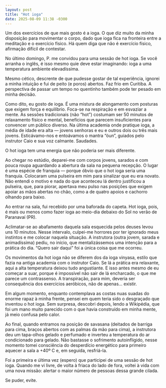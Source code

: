 ```yaml
---
layout: post
title: "Hot ioga"
date: 2025-08-09 11:38 -0300
---
```

Um dos exercícios de que mais gosto é a ioga. O que diz muito da minha disposição para movimentar o corpo, dado que ioga fica na fronteira entre a meditação e o exercício físico. Há quem diga que não é exercício físico, afirmação difícil de contestar.

No último domingo, P. me convidou para uma sessão de hot ioga. Se você arranha o inglês, é isso mesmo quie deve estar imaginando: ioga a uma temperatura ambiente elevadíssima.

Mesmo cético, descrente de que pudesse gostar de tal experiência, ignorei a minha intuição e fui de peito (e poros) abertos. Faz frio em Curitiba. A perspectiva de passar um tempo no quentinho também pode ter pesado em minha decisão.

Como dito, eu gosto de ioga. É uma mistura de alongamento com posturas que exigem força e equilíbrio. Foca-se na respiração e em esvaziar a mente. As sessões tradicionais (não “hot”) costumam ser 50 minutos de relaxamento físico e mental, benefícios que parecem insuficientes para convencer um público diverso. Na última academia onde pratique ioga, a média de idade era alta — jovens senhoras e eu e outros dois ou três mais jovens. Esticávamo-nos e entoávamos o mantra “óun”, guiados pelo instrutor Caio e sua voz calmante. Saudades.

O hot ioga tem uma energia que não poderia ser mais diferente.

Ao chegar no estúdio, deparei-me com corpos jovens, sarados e com pouca roupa aguardando a abertura da sala na pequena recepção. O lugar é uma espécie de franquia — porque óbvio que o hot ioga seria uma franquia. Colocaram uma pulseira em mim para sinalizar que eu era novato. Não entendi o motivo e nada do que aconteceu lá dentro justificou a pulseira, que, para piorar, apertava meu pulso nas posições que exigem apoiar as mãos abertas no chão, como a de quatro apoios e cachorro olhando para baixo.

Ao entrar na sala, fui recebido por uma baforada do capeta. Hot ioga, pois, é mais ou menos como fazer ioga ao meio-dia debaixo do Sol no verão de Paranavaí&nbsp;(PR).

Aclimatar-se ao abafamento daquela sala esquecida pelos deuses levou uns 10&nbsp;minutos. Nesse intervalo, culpei-me horrores por ter ignorado meus instintos e me colocar naquela situação. A instrutora (outra jovem, sarada e animadíssima) pediu, no início, que mentalizássemos uma intenção para a prática do dia. “Quero sair daqui” foi a única coisa que me ocorreu.

Os movimentos da hot ioga não se diferem dos da ioga vinyasa, estilo que fazia na antiga academia com o instrutor Caio. Se lá a prática era relaxante, aqui a alta temperatura deixou tudo angustiante. E isso antes mesmo de eu começar a suar, porque é impossível não sair de lá encharcado, o que me parece um contrassenso. A transpiração, para mim, deveria ser consequência dos exercícios aeróbicos, não de apenas… existir.

Em algum momento, enquanto contemplava as costas nuas suadas do enorme rapaz à minha frente, pensei em quem teria sido o desgraçado que inventou o hot ioga. Sem surpresa, descobri depois, lendo a Wikipédia, que foi um mano muito parecido com o que havia construído em minha mente, já meio confusa pelo calor.

Ao final, quando entramos na posição de savasana (deitados de barriga para cima, braços abertos com as palmas da mão para cima), a instrutora deu um tapa-olhos gelado e perfumado e inverteu a temperatura do ar condicionado para gelado. Não bastasse o sofrimento autoinfligido, nesse momento tomei consciência do desperdício energético para primeiro aquecer a sala a +40º&nbsp;C e, em seguida, resfriá-la.

Foi a primeira e última vez (espero) que participei de uma sessão de hot ioga. Quando me vi livre, de volta à friaca do lado de fora, voltei à vida com uma nova missão: alertar o maior número de pessoas dessa grande cilada.

Se puder, evite.